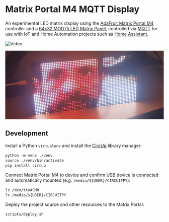 # Matrix Portal M4 MQTT Display

An experimental LED matrix display using the [AdaFruit Matrix Portal M4](https://www.adafruit.com/product/4745)
controller and a [64x32 MOD75 LED Matrix Panel](https://www.adafruit.com/product/2279), controlled via [MQTT](https://en.wikipedia.org/wiki/MQTT) for use with IoT and Home Automation projects such as [Home Assistant](https://www.home-assistant.io/).

![Video](./docs/images/led-matrix-mario-clock.gif)

![Photo](./docs/images/led-matrix-jms.png)

## Development

Install a Python `virtualenv` and install the [CircUp](https://github.com/adafruit/circup) library manager:

    python -m venv ./venv
    source ./venv/bin/activate
    pip install circup

Connect Matrix Portal M4 to device and confirm USB device is connected and
automatically mounted (e.g. `/media/${USER}/CIRCUITPY`):

    ls /dev/ttyACM0
    ls /media/${USER}/CIRCUITPY

Deploy the project source and other resources to the Matrix Portal:

    scripts/deploy.sh
